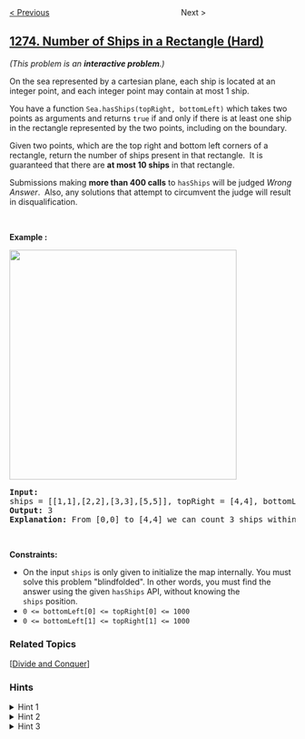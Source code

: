 <!--|This file generated by command(leetcode description); DO NOT EDIT.    |-->
<!--+----------------------------------------------------------------------+-->
<!--|@author    openset <openset.wang@gmail.com>                           |-->
<!--|@link      https://github.com/openset                                 |-->
<!--|@home      https://github.com/openset/leetcode                        |-->
<!--+----------------------------------------------------------------------+-->

[< Previous](https://github.com/openset/leetcode/tree/master/problems/delete-tree-nodes "Delete Tree Nodes")
　　　　　　　　　　　　　　　　
Next >

## [1274. Number of Ships in a Rectangle (Hard)](https://leetcode.com/problems/number-of-ships-in-a-rectangle "矩形内船只的数目")

<p><em>(This problem is an&nbsp;<strong>interactive problem</strong>.)</em></p>

<p>On the sea represented by a cartesian plane, each ship is located at an integer point, and each integer point may contain at most 1 ship.</p>

<p>You have a function <code>Sea.hasShips(topRight, bottomLeft)</code> which takes two points&nbsp;as arguments and returns <code>true</code>&nbsp;if and only if there is at least one ship in the rectangle represented by the two points, including on the boundary.</p>

<p>Given two points, which are the top right and bottom left corners of a rectangle, return the number of ships present in that rectangle.&nbsp;&nbsp;It is guaranteed that there are <strong>at most 10 ships</strong> in that rectangle.</p>

<p>Submissions making <strong>more than 400 calls</strong> to&nbsp;<code>hasShips</code>&nbsp;will be judged <em>Wrong Answer</em>.&nbsp; Also, any solutions that attempt to circumvent the judge&nbsp;will result in disqualification.</p>

<p>&nbsp;</p>
<p><strong>Example :</strong></p>

<p><img alt="" src="https://assets.leetcode.com/uploads/2019/07/26/1445_example_1.PNG" style="width: 400px; height: 404px;" /></p>

<pre>
<strong>Input:</strong> 
ships = [[1,1],[2,2],[3,3],[5,5]], topRight = [4,4], bottomLeft = [0,0]
<strong>Output:</strong> 3
<strong>Explanation:</strong> From [0,0] to [4,4] we can count 3 ships within the range.
</pre>

<p>&nbsp;</p>
<p><strong>Constraints:</strong></p>

<ul>
	<li>On the input <code>ships</code> is only given to initialize the map internally.&nbsp;You must solve this problem &quot;blindfolded&quot;. In other words, you must find the answer using the given <code>hasShips</code> API, without knowing the <code>ships</code>&nbsp;position.</li>
	<li><code>0 &lt;=&nbsp;bottomLeft[0]&nbsp;&lt;= topRight[0]&nbsp;&lt;= 1000</code></li>
	<li><code>0 &lt;=&nbsp;bottomLeft[1]&nbsp;&lt;= topRight[1]&nbsp;&lt;= 1000</code></li>
</ul>

### Related Topics
  [[Divide and Conquer](https://github.com/openset/leetcode/tree/master/tag/divide-and-conquer/README.md)]

### Hints
<details>
<summary>Hint 1</summary>
Use divide and conquer technique.
</details>

<details>
<summary>Hint 2</summary>
Divide the query rectangle into 4 rectangles.
</details>

<details>
<summary>Hint 3</summary>
Use recursion to continue with the rectangles that has ships only.
</details>
